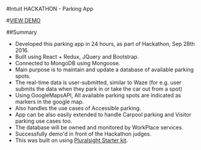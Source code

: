 #Intuit HACKATHON - Parking App

#[VIEW DEMO](https://intuitpark.herokuapp.com/)

##Summary
* Developed this parking app in 24 hours, as part of Hackathon, Sep 28th 2016.
* Built using React + Redux, JQuery and Bootstrap.
* Connected to MongoDB using Mongoose.
* Main purpose is to maintain and update a database of available parking spots.
* The real-time data is user-submitted, similar to Waze 
  (for e.g. user submits the data when they park in or take the car out from a spot)
* Using GoogleMapsAPI, All available parking spots are indicated as markers in the google map.
* Also handles the use cases of Accessible parking. 
* App can be also easily extended to handle Carpool parking and Visitor parking use cases too.
* The database will be owned and monitored by WorkPlace services. 
* Successfully demo'd in front of the Hackathon judges.
* This was built on using [Pluralsight Starter kit](http://www.pluralsight.com/author/cory-house). 
